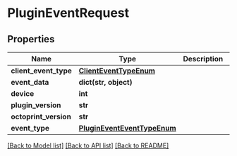 # PluginEventRequest

## Properties
Name | Type | Description | Notes
------------ | ------------- | ------------- | -------------
**client_event_type** | [**ClientEventTypeEnum**](ClientEventTypeEnum.md) |  | [optional] 
**event_data** | **dict(str, object)** |  | 
**device** | **int** |  | [optional] 
**plugin_version** | **str** |  | 
**octoprint_version** | **str** |  | 
**event_type** | [**PluginEventEventTypeEnum**](PluginEventEventTypeEnum.md) |  | 

[[Back to Model list]](../README.md#documentation-for-models) [[Back to API list]](../README.md#documentation-for-api-endpoints) [[Back to README]](../README.md)


